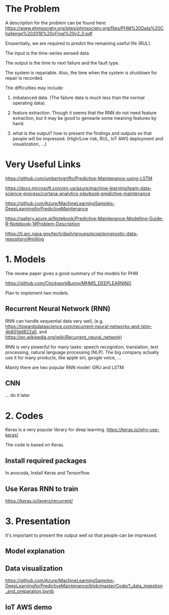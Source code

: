 # The Problem
A description for the problem can be found here:
https://www.phmsociety.org/sites/phmsociety.org/files/PHM%20Data%20Challenge%202018%20vFinal%20v2_0.pdf

Enssentially, we are required to predict the remaining useful life (RUL).

The input is the time-series sensed data. 

The output is the time to next failure and the fault type.

The system is repariable. 
Also, the time when the system is shutdown for repair is recorded.

The difficulties may include:

1. imbalanced data. (The failure data is much less than the normal operating data).

2. feature extraction. Though it seems that the RNN do not need feature extraction, but it may be good to genearte some meaning features by hand.

3. what is the output? how to present the findings and outputs so that people will be impressed. (High/Low risk, RUL, IoT AWS deployment and visualization, ...)

# Very Useful Links
https://github.com/umbertogriffo/Predictive-Maintenance-using-LSTM

https://docs.microsoft.com/en-us/azure/machine-learning/team-data-science-process/cortana-analytics-playbook-predictive-maintenance

https://github.com/Azure/MachineLearningSamples-DeepLearningforPredictiveMaintenance

https://gallery.azure.ai/Notebook/Predictive-Maintenance-Modelling-Guide-R-Notebook-1#Problem-Description

https://ti.arc.nasa.gov/tech/dash/groups/pcoe/prognostic-data-repository/#milling
# 1. Models
The review paper gives a good summary of the models for PHM

https://github.com/ClockworkBunny/MHMS_DEEPLEARNING

Plan to implement two models. 
## Recurrent Neural Network (RNN)
RNN can handle sequential data very well, (e.g. https://towardsdatascience.com/recurrent-neural-networks-and-lstm-4b601dd822a5, and https://en.wikipedia.org/wiki/Recurrent_neural_network)

RNN is very powerful for many tasks: speech recognition, translation, text processing, natural language processing (NLP). The big company actually use it for many products, like apple siri, google voice, ...

Mainly there are two popular RNN model: GRU and LSTM

## CNN
... do it later

# 2. Codes
Keras is a very popular library for deep learning. https://keras.io/why-use-keras/

The code is based on Keras.


## Install required packages
In anocoda,
Install Keras and Tensorflow

## Use Keras RNN to train
https://keras.io/layers/recurrent/


# 3. Presentation
It's important to present the output well so that people can be impressed.
## Model explanation 

## Data visualization
https://github.com/Azure/MachineLearningSamples-DeepLearningforPredictiveMaintenance/blob/master/Code/1_data_ingestion_and_preparation.ipynb

## IoT AWS demo

